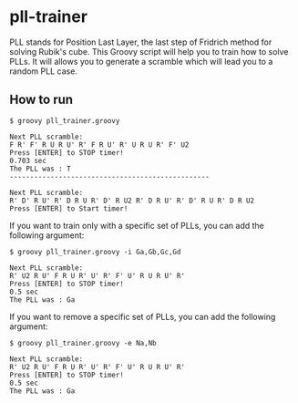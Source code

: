 # pll-trainer

PLL stands for Position Last Layer, the last step of Fridrich method for solving Rubik's cube.
This Groovy script will help you to train how to solve PLLs. It will allows you to generate a scramble which will lead you to a random PLL case.

## How to run

    $ groovy pll_trainer.groovy

    Next PLL scramble:
    F R' F' R U R U' R' F R U' R' U R U R' F' U2
    Press [ENTER] to STOP timer!
    0.703 sec
    The PLL was : T
    -------------------------------------------------

    Next PLL scramble:
    R' D' R U' R' D R U R' D' R U2 R' D R U' R' D' R U R' D R U2
    Press [ENTER] to Start timer!

If you want to train only with a specific set of PLLs, you can add the following argument:

    $ groovy pll_trainer.groovy -i Ga,Gb,Gc,Gd

    Next PLL scramble:
    R' U2 R U' F R U R' U' R' F' U' R U R U' R'
    Press [ENTER] to STOP timer!
    0.5 sec
    The PLL was : Ga

If you want to remove a specific set of PLLs, you can add the following argument:

    $ groovy pll_trainer.groovy -e Na,Nb

    Next PLL scramble:
    R' U2 R U' F R U R' U' R' F' U' R U R U' R'
    Press [ENTER] to STOP timer!
    0.5 sec
    The PLL was : Ga